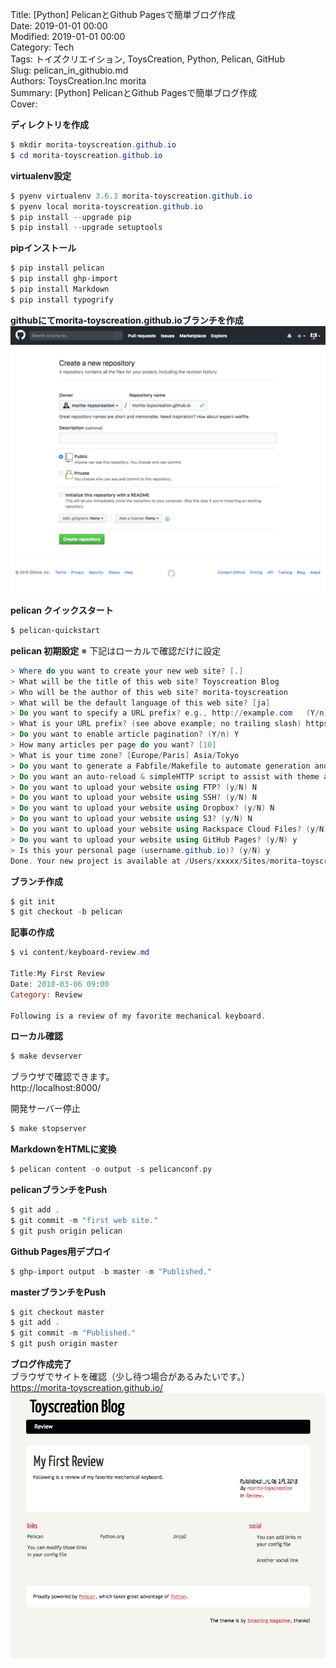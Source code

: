 Title: [Python] PelicanとGithub Pagesで簡単ブログ作成  
Date: 2019-01-01 00:00  
Modified: 2019-01-01 00:00  
Category: Tech  
Tags: トイズクリエイション, ToysCreation, Python, Pelican, GitHub  
Slug: pelican_in_githubio.md  
Authors: ToysCreation.Inc morita  
Summary: [Python] PelicanとGithub Pagesで簡単ブログ作成  
Cover:  

<!--
Pythonインストール・設定がまだの場合は[Pythonインストール・設定]()を行います。
-->

**ディレクトリを作成**
```ps1
$ mkdir morita-toyscreation.github.io
$ cd morita-toyscreation.github.io
```

**virtualenv設定**
```ps1
$ pyenv virtualenv 3.6.3 morita-toyscreation.github.io
$ pyenv local morita-toyscreation.github.io
$ pip install --upgrade pip
$ pip install --upgrade setuptools
```

**pipインストール**
```ps1
$ pip install pelican
$ pip install ghp-import
$ pip install Markdown
$ pip install typogrify
```

**githubにてmorita-toyscreation.github.ioブランチを作成**
![github-new](../images/pelican_in_github_io/github-new.png "github-new")

**pelican クイックスタート**
```ps1
$ pelican-quickstart
```

**pelican 初期設定**
※ 下記はローカルで確認だけに設定

```ps1
> Where do you want to create your new web site? [.]
> What will be the title of this web site? Toyscreation Blog
> Who will be the author of this web site? morita-toyscreation
> What will be the default language of this web site? [ja]
> Do you want to specify a URL prefix? e.g., http://example.com   (Y/n) Y
> What is your URL prefix? (see above example; no trailing slash) https://morita-toyscreation.github.io
> Do you want to enable article pagination? (Y/n) Y
> How many articles per page do you want? [10]
> What is your time zone? [Europe/Paris] Asia/Tokyo
> Do you want to generate a Fabfile/Makefile to automate generation and publishing? (Y/n) Y
> Do you want an auto-reload & simpleHTTP script to assist with theme and site development? (Y/n) Y
> Do you want to upload your website using FTP? (y/N) N
> Do you want to upload your website using SSH? (y/N) N
> Do you want to upload your website using Dropbox? (y/N) N
> Do you want to upload your website using S3? (y/N) N
> Do you want to upload your website using Rackspace Cloud Files? (y/N) N
> Do you want to upload your website using GitHub Pages? (y/N) y
> Is this your personal page (username.github.io)? (y/N) y
Done. Your new project is available at /Users/xxxxx/Sites/morita-toyscreation.github.io
```

**ブランチ作成**
```ps1
$ git init 
$ git checkout -b pelican
```

**記事の作成**
```ps1
$ vi content/keyboard-review.md

Title:My First Review
Date: 2018-03-06 09:00
Category: Review

Following is a review of my favorite mechanical keyboard.
```

**ローカル確認**
```ps1
$ make devserver
```

ブラウザで確認できます。  
http://localhost:8000/

開発サーバー停止
```ps1
$ make stopserver
```

**MarkdownをHTMLに変換**
```ps1
$ pelican content -o output -s pelicanconf.py
```

**pelicanブランチをPush**
```ps1
$ git add .
$ git commit -m "first web site."
$ git push origin pelican
```

**Github Pages用デプロイ**
```ps1
$ ghp-import output -b master -m "Published."
```

**masterブランチをPush**
```ps1
$ git checkout master
$ git add .
$ git commit -m "Published."
$ git push origin master
```

**ブログ作成完了**  
ブラウザでサイトを確認（少し待つ場合があるみたいです。）  
https://morita-toyscreation.github.io/
![localhost-8000](../images/pelican_in_github_io/localhost-8000.png "localhost-8000")